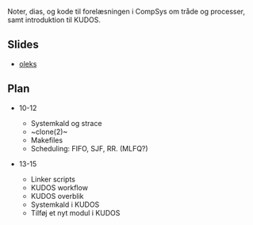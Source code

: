 Noter, dias, og kode til forelæsningen i CompSys om tråde og processer, samt
introduktion til KUDOS.

## Slides

  * [oleks](slides_oleks/pdf/v1.0.pdf)

## Plan

  * 10-12
    * Systemkald og strace
    * ~clone(2)~
    * Makefiles
    * Scheduling: FIFO, SJF, RR. (MLFQ?)

  * 13-15
    * Linker scripts
    * KUDOS workflow
    * KUDOS overblik
    * Systemkald i KUDOS
    * Tilføj et nyt modul i KUDOS
